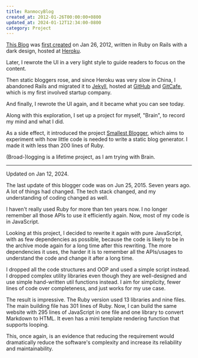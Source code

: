 ```yaml
---
title: RanmocyBlog
created_at: 2012-01-26T00:00:00+0800
updated_at: 2024-01-12T12:34:00-0800
category: Project
---
```


[This Blog](http://ranmocy.info) was [first created](https://github.com/ranmocy/ranmocy_blog) on Jan 26, 2012,
written in Ruby on Rails with a dark design, hosted at [Heroku](https://www.heroku.com/).

Later, I rewrote the UI in a very light style to guide readers to focus on the content.

Then static bloggers rose, and since Heroku was very slow in China,
I abandoned Rails and migrated it to [Jekyll](http://jekyllrb.com/),
hosted at [GitHub](https://github.com/) and [GitCafe](https://gitcafe.com/), which is my first involved startup company.

And finally, I rewrote the UI again, and it became what you can see today.

Along with this exploration, I set up a project for myself, "Brain", to record my mind and what I did.

As a side effect, it introduced the project [Smallest Blogger](http://ranmocy.github.io/smallest-blogger/),
which aims to experiment with how little code is needed to write a static blog generator.
I made it with less than 200 lines of Ruby.

(Broad-)logging is a lifetime project, as I am trying with Brain.

-----

Updated on Jan 12, 2024.

The last update of this blogger code was on Jun 25, 2015. Seven years ago.
A lot of things had changed. The tech stack changed, and my understanding of coding changed as well.

I haven't really used Ruby for more than ten years now. I no longer remember all those APIs to use it efficiently again. Now, most of my code is in JavaScript.

Looking at this project, I decided to rewrite it again with pure JavaScript, with as few dependencies as possible, because the code is likely to be in the archive mode again for a long time after this rewriting. The more dependencies it uses, the harder it is to remember all the APIs/usages to understand the code and change it after a long time.

I dropped all the code structures and OOP and used a simple script instead.
I dropped complex utility libraries even though they are well-designed and use simple hand-written util functions instead.
I aim for simplicity, fewer lines of code over completeness, and just works for my use case.

The result is impressive.
The Ruby version used 13 libraries and nine files. The main building file has 301 lines of Ruby.
Now, I can build the same website with 295 lines of JavaScript in one file and one library to convert Markdown to HTML.
It even has a mini template rendering function that supports looping.

This, once again, is an evidence that reducing the requirement would dramatically reduce the software's complexity and increase its reliability and maintainability.

